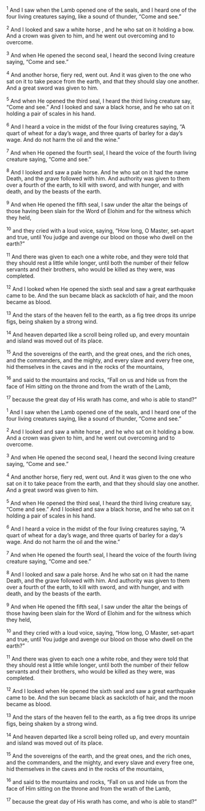 <sup>1</sup> And I saw when the Lamb opened one of the seals, and I heard one of the four living creatures saying, like a sound of thunder, “Come and see.”

<sup>2</sup> And I looked and saw a white horse , and he who sat on it holding a bow. And a crown was given to him, and he went out overcoming and to overcome.

<sup>3</sup> And when He opened the second seal, I heard the second living creature saying, “Come and see.”

<sup>4</sup> And another horse, fiery red, went out. And it was given to the one who sat on it to take peace from the earth, and that they should slay one another. And a great sword was given to him.

<sup>5</sup> And when He opened the third seal, I heard the third living creature say, “Come and see.” And I looked and saw a black horse, and he who sat on it holding a pair of scales in his hand.

<sup>6</sup> And I heard a voice in the midst of the four living creatures saying, “A quart of wheat for a day’s wage, and three quarts of barley for a day’s wage. And do not harm the oil and the wine.”

<sup>7</sup> And when He opened the fourth seal, I heard the voice of the fourth living creature saying, “Come and see.”

<sup>8</sup> And I looked and saw a pale horse. And he who sat on it had the name Death, and the grave followed with him. And authority was given to them over a fourth of the earth, to kill with sword, and with hunger, and with death, and by the beasts of the earth.

<sup>9</sup> And when He opened the fifth seal, I saw under the altar the beings of those having been slain for the Word of Elohim and for the witness which they held,

<sup>10</sup> and they cried with a loud voice, saying, “How long, O Master, set-apart and true, until You judge and avenge our blood on those who dwell on the earth?”

<sup>11</sup> And there was given to each one a white robe, and they were told that they should rest a little while longer, until both the number of their fellow servants and their brothers, who would be killed as they were, was completed.

<sup>12</sup> And I looked when He opened the sixth seal and saw a great earthquake came to be. And the sun became black as sackcloth of hair, and the moon became as blood.

<sup>13</sup> And the stars of the heaven fell to the earth, as a fig tree drops its unripe figs, being shaken by a strong wind.

<sup>14</sup> And heaven departed like a scroll being rolled up, and every mountain and island was moved out of its place.

<sup>15</sup> And the sovereigns of the earth, and the great ones, and the rich ones, and the commanders, and the mighty, and every slave and every free one, hid themselves in the caves and in the rocks of the mountains,

<sup>16</sup> and said to the mountains and rocks, “Fall on us and hide us from the face of Him sitting on the throne and from the wrath of the Lamb,

<sup>17</sup> because the great day of His wrath has come, and who is able to stand?”

<sup>1</sup> And I saw when the Lamb opened one of the seals, and I heard one of the four living creatures saying, like a sound of thunder, “Come and see.”

<sup>2</sup> And I looked and saw a white horse , and he who sat on it holding a bow. And a crown was given to him, and he went out overcoming and to overcome.

<sup>3</sup> And when He opened the second seal, I heard the second living creature saying, “Come and see.”

<sup>4</sup> And another horse, fiery red, went out. And it was given to the one who sat on it to take peace from the earth, and that they should slay one another. And a great sword was given to him.

<sup>5</sup> And when He opened the third seal, I heard the third living creature say, “Come and see.” And I looked and saw a black horse, and he who sat on it holding a pair of scales in his hand.

<sup>6</sup> And I heard a voice in the midst of the four living creatures saying, “A quart of wheat for a day’s wage, and three quarts of barley for a day’s wage. And do not harm the oil and the wine.”

<sup>7</sup> And when He opened the fourth seal, I heard the voice of the fourth living creature saying, “Come and see.”

<sup>8</sup> And I looked and saw a pale horse. And he who sat on it had the name Death, and the grave followed with him. And authority was given to them over a fourth of the earth, to kill with sword, and with hunger, and with death, and by the beasts of the earth.

<sup>9</sup> And when He opened the fifth seal, I saw under the altar the beings of those having been slain for the Word of Elohim and for the witness which they held,

<sup>10</sup> and they cried with a loud voice, saying, “How long, O Master, set-apart and true, until You judge and avenge our blood on those who dwell on the earth?”

<sup>11</sup> And there was given to each one a white robe, and they were told that they should rest a little while longer, until both the number of their fellow servants and their brothers, who would be killed as they were, was completed.

<sup>12</sup> And I looked when He opened the sixth seal and saw a great earthquake came to be. And the sun became black as sackcloth of hair, and the moon became as blood.

<sup>13</sup> And the stars of the heaven fell to the earth, as a fig tree drops its unripe figs, being shaken by a strong wind.

<sup>14</sup> And heaven departed like a scroll being rolled up, and every mountain and island was moved out of its place.

<sup>15</sup> And the sovereigns of the earth, and the great ones, and the rich ones, and the commanders, and the mighty, and every slave and every free one, hid themselves in the caves and in the rocks of the mountains,

<sup>16</sup> and said to the mountains and rocks, “Fall on us and hide us from the face of Him sitting on the throne and from the wrath of the Lamb,

<sup>17</sup> because the great day of His wrath has come, and who is able to stand?”

